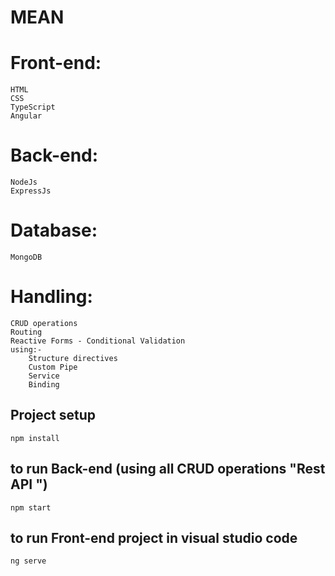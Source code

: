 # MEAN
# Front-end:
```
HTML
CSS
TypeScript
Angular
```
# Back-end:
```
NodeJs
ExpressJs
```
# Database:
```
MongoDB
```
# Handling:
```
CRUD operations
Routing
Reactive Forms - Conditional Validation
using:-
    Structure directives
    Custom Pipe
    Service
    Binding
```

## Project setup
```
npm install
```
## to run Back-end (using all CRUD operations "Rest API ")
```
npm start
```
## to run Front-end project in visual studio code
```
ng serve     
```
